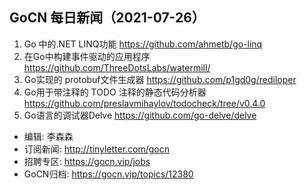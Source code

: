 
## GoCN 每日新闻（2021-07-26）

1. Go 中的.NET LINQ功能 https://github.com/ahmetb/go-linq
2. 在Go中构建事件驱动的应用程序 https://github.com/ThreeDotsLabs/watermill/
3. Go实现的 protobuf文件生成器 https://github.com/p1gd0g/rediloper
4. Go用于带注释的 TODO 注释的静态代码分析器 https://github.com/preslavmihaylov/todocheck/tree/v0.4.0
5. Go语言的调试器Delve https://github.com/go-delve/delve

* 编辑: 李森森
* 订阅新闻: http://tinyletter.com/gocn
* 招聘专区: https://gocn.vip/jobs
* GoCN归档: https://gocn.vip/topics/12380
